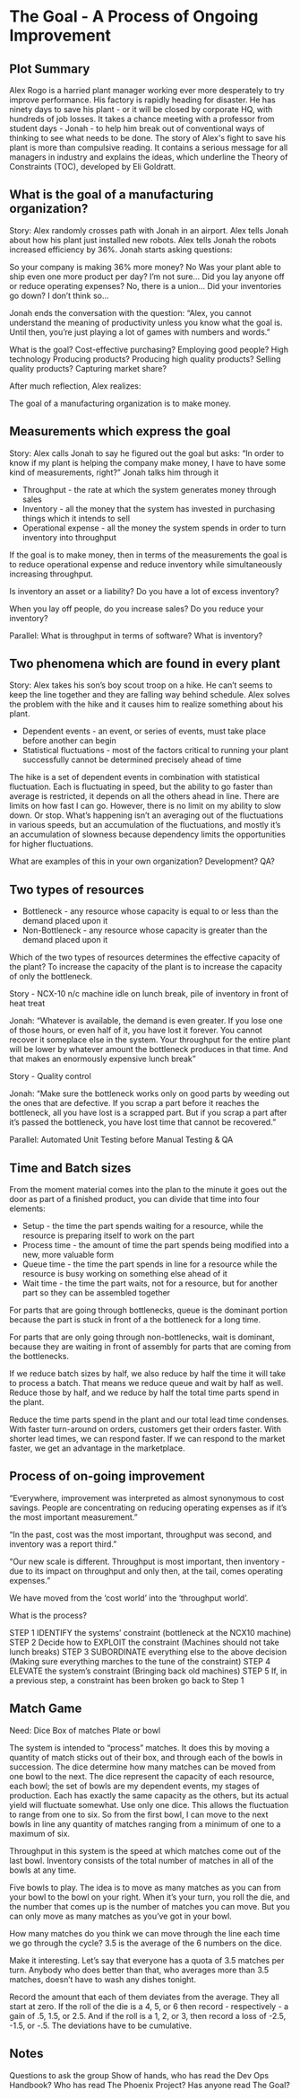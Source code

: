# The Goal - A Process of Ongoing Improvement

## Plot Summary

Alex Rogo is a harried plant manager working ever more desperately to try improve performance. His factory is rapidly heading for disaster. He has ninety days to save his plant - or it will be closed by corporate HQ, with hundreds of job losses. It takes a chance meeting with a professor from student days - Jonah - to help him break out of conventional ways of thinking to see what needs to be done. The story of Alex's fight to save his plant is more than compulsive reading. It contains a serious message for all managers in industry and explains the ideas, which underline the Theory of Constraints (TOC), developed by Eli Goldratt.

## What is the goal of a manufacturing organization?

Story: Alex randomly crosses path with Jonah in an airport. Alex tells Jonah about how his plant just installed new robots. Alex tells Jonah the robots increased efficiency by 36%. Jonah starts asking questions:

So your company is making 36% more money? No
Was your plant able to ship even one more product per day? I’m not sure...
Did you lay anyone off or reduce operating expenses? No, there is a union...
Did your inventories go down? I don’t think so...

Jonah ends the conversation with the question: “Alex, you cannot understand the meaning of productivity unless you know what the goal is. Until then, you’re just playing a lot of games with numbers and words.”

What is the goal? Cost-effective purchasing? Employing good people? High technology Producing products? Producing high quality products? Selling quality products? Capturing
market share?

After much reflection, Alex realizes:

The goal of a manufacturing organization is to make money.

## Measurements which express the goal

Story: Alex calls Jonah to say he figured out the goal but asks: “In order to know if my plant is helping the company make money, I have to have some kind of measurements, right?” Jonah talks him through it

* Throughput - the rate at which the system generates money through sales
* Inventory - all the money that the system has invested in purchasing things which it
intends to sell
* Operational expense - all the money the system spends in order to turn inventory into throughput

If the goal is to make money, then in terms of the measurements the goal is to reduce
operational expense and reduce inventory while simultaneously increasing throughput.

Is inventory an asset or a liability? Do you have a lot of excess inventory?

When you lay off people, do you increase sales? Do you reduce your inventory?

Parallel: What is throughput in terms of software? What is inventory?

## Two phenomena which are found in every plant

Story: Alex takes his son’s boy scout troop on a hike. He can’t seems to keep the line together and they are falling way behind schedule. Alex solves the problem with the hike and it causes him to realize something about his plant.

* Dependent events - an event, or series of events, must take place before another can
begin
* Statistical fluctuations - most of the factors critical to running your plant successfully cannot be determined precisely ahead of time

The hike is a set of dependent events in combination with statistical fluctuation. Each is fluctuating in speed, but the ability to go faster than average is restricted, it depends on all the others ahead in line. There are limits on how fast I can go. However, there is no limit on my ability to slow down. Or stop. What’s happening isn’t an averaging out of the fluctuations in various speeds, but an accumulation of the fluctuations, and mostly it’s an accumulation of slowness because dependency limits the opportunities for higher fluctuations.

What are examples of this in your own organization? Development? QA?

## Two types of resources

* Bottleneck - any resource whose capacity is equal to or less than the demand placed
upon it
* Non-Bottleneck - any resource whose capacity is greater than the demand placed upon
it

Which of the two types of resources determines the effective capacity of the plant? To increase the capacity of the plant is to increase the capacity of only the bottleneck.

Story - NCX-10 n/c machine idle on lunch break, pile of inventory in front of heat treat

Jonah: “Whatever is available, the demand is even greater. If you lose one of those hours, or even half of it, you have lost it forever. You cannot recover it someplace else in the system. Your throughput for the entire plant will be lower by whatever amount the bottleneck produces in that time. And that makes an enormously expensive lunch break”

Story - Quality control

Jonah: “Make sure the bottleneck works only on good parts by weeding out the ones that are defective. If you scrap a part before it reaches the bottleneck, all you have lost is a scrapped part. But if you scrap a part after it’s passed the bottleneck, you have lost time that cannot be recovered.”

Parallel: Automated Unit Testing before Manual Testing & QA

## Time and Batch sizes

From the moment material comes into the plan to the minute it goes out the door as part of a finished product, you can divide that time into four elements:

* Setup - the time the part spends waiting for a resource, while the resource is preparing
itself to work on the part
* Process time - the amount of time the part spends being modified into a new, more
valuable form
* Queue time - the time the part spends in line for a resource while the resource is busy
working on something else ahead of it
* Wait time - the time the part waits, not for a resource, but for another part so they can be assembled together

For parts that are going through bottlenecks, queue is the dominant portion because the part is stuck in front of a the bottleneck for a long time.

For parts that are only going through non-bottlenecks, wait is dominant, because they are
waiting in front of assembly for parts that are coming from the bottlenecks.

If we reduce batch sizes by half, we also reduce by half the time it will take to process a batch. That means we reduce queue and wait by half as well. Reduce those by half, and we reduce by half the total time parts spend in the plant.

Reduce the time parts spend in the plant and our total lead time condenses. With faster
turn-around on orders, customers get their orders faster. With shorter lead times, we can
respond faster. If we can respond to the market faster, we get an advantage in the marketplace.

## Process of on-going improvement

“Everywhere, improvement was interpreted as almost synonymous to cost savings. People are
concentrating on reducing operating expenses as if it’s the most important measurement.”

“In the past, cost was the most important, throughput was second, and inventory was a report third.”

“Our new scale is different. Throughput is most important, then inventory - due to its impact on throughput and only then, at the tail, comes operating expenses.”

We have moved from the ‘cost world’ into the ‘throughput world’.

What is the process?

STEP 1 IDENTIFY the systems’ constraint (bottleneck at the NCX10 machine)
STEP 2 Decide how to EXPLOIT the constraint (Machines should not take lunch breaks)
STEP 3 SUBORDINATE everything else to the above decision (Making sure everything marches to the tune of the constraint)
STEP 4 ELEVATE the system’s constraint (Bringing back old machines)
STEP 5 If, in a previous step, a constraint has been broken go back to Step 1

## Match Game

Need:
Dice
Box of matches
Plate or bowl

The system is intended to “process” matches. It does this by moving a quantity of match sticks out of their box, and through each of the bowls in succession. The dice determine how many matches can be moved from one bowl to the next. The dice represent the capacity of each resource, each bowl; the set of bowls are my dependent events, my stages of production. Each has exactly the same capacity as the others, but its actual yield will fluctuate somewhat. Use only one dice. This allows the fluctuation to range from one to six. So from the first bowl, I can move to the next bowls in line any quantity of matches ranging from a minimum of one to a maximum of six.

Throughput in this system is the speed at which matches come out of the last bowl. Inventory consists of the total number of matches in all of the bowls at any time.

Five bowls to play. The idea is to move as many matches as you can from your bowl to the bowl on your right. When it’s your turn, you roll the die, and the number that comes up is the number of matches you can move. But you can only move as many matches as you’ve got in your bowl.

How many matches do you think we can move through the line each time we go through the
cycle? 3.5 is the average of the 6 numbers on the dice.

Make it interesting. Let’s say that everyone has a quota of 3.5 matches per turn. Anybody who does better than that, who averages more than 3.5 matches, doesn’t have to wash any dishes tonight.

Record the amount that each of them deviates from the average. They all start at zero. If the roll of the die is a 4, 5, or 6 then record - respectively - a gain of .5, 1.5, or 2.5. And if the roll is a 1, 2, or 3, then record a loss of -2.5, -1.5, or -.5. The deviations have to be cumulative.

## Notes

Questions to ask the group
Show of hands, who has read the Dev Ops Handbook?
Who has read The Phoenix Project?
Has anyone read The Goal?
